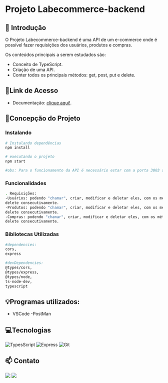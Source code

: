 # **Projeto Labecommerce-backend**

## 📖 Introdução 

O Projeto Labecommerce-backend é uma API de um e-commerce onde é possível fazer requisições dos usuários, produtos e compras.

Os conteúdos principais  a serem estudados são:

- Conceito de TypeScript.
- Criação de uma API.
- Conter todos os principais métodos: get, post, put e delete.

## 🔗Link de Acesso
- Documentação: [clique aqui!](https://documenter.getpostman.com/view/25826643/2s93RTQCJL).

## 📄Concepção do Projeto

### Instalando
```bash
# Instalando dependências
npm install

# executando o projeto
npm start

#obs: Para o funcionamento da API é necessário estar com a porta 3003 aberta dando o npm start no projeto.
```

### Funcionalidades
```bash
. Requisições: 
-Usuários: podendo "chamar", criar, modificar e deletar eles, com os métodos get, post, put e 
delete consecutivamente.
-Produtos: podendo "chamar", criar, modificar e deletar eles, com os métodos get, post, put e 
delete consecutivamente.
-Compras: podendo "chamar", criar, modificar e deletar eles, com os métodos get, post, put e 
delete consecutivamente.
```

### Bibliotecas Utilizadas

```bash
#dependencies:
cors,
express

#devDependencies:
@types/cors,
@types/express,
@types/node,
ts-node-dev,
typescript
```

## 💡Programas utilizados:
- VSCode -PostMan

## 💻Tecnologias 

![TypesScript](https://img.shields.io/badge/TypeScript-1572B6?style=for-the-badge&logo=typescript&logoColor=white)
![Express](https://img.shields.io/badge/Express-f8f8ff?style=for-the-badge&logo=express&logoColor=black)
![Git](https://img.shields.io/badge/GIT-E44C30?style=for-the-badge&logo=git&logoColor=white)

## 📫 Contato

 <a href = "mailto:italo.rocha.de.oliveira@gmail.com"><img src="https://img.shields.io/badge/-Gmail-%23333?style=for-the-badge&logo=gmail&logoColor=white" alvo ="_blank"></a>
  <a href="https://www.linkedin.com/in/italorochaoliveira/" target="_blank"><img src="https://img.shields.io/badge/-LinkedIn-%230077B5?style=for-the-badge&logo=linkedin&logoColor=white" target="_blank"></a>
